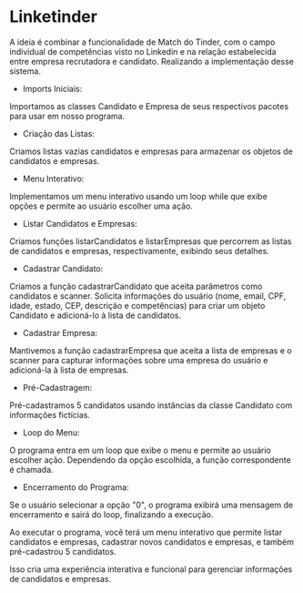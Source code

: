 # Linketinder

A ideia é combinar a funcionalidade de Match do Tinder, com o campo individual de competências visto no Linkedin e na relação estabelecida entre empresa recrutadora e candidato. 
Realizando a implementação desse sistema.

-  Imports Iniciais:
  
Importamos as classes Candidato e Empresa de seus respectivos pacotes para usar em nosso programa.

- Criação das Listas:
  
Criamos listas vazias candidatos e empresas para armazenar os objetos de candidatos e empresas.

- Menu Interativo:
  
Implementamos um menu interativo usando um loop while que exibe opções e permite ao usuário escolher uma ação.

- Listar Candidatos e Empresas:
  
Criamos funções listarCandidatos e listarEmpresas que percorrem as listas de candidatos e empresas, respectivamente, exibindo seus detalhes.

- Cadastrar Candidato:
  
Criamos a função cadastrarCandidato que aceita parâmetros como candidatos e scanner. Solicita informações do usuário (nome, email, CPF, idade, estado, CEP, descrição e competências) para criar um objeto Candidato e adicioná-lo à lista de candidatos.

- Cadastrar Empresa:
  
Mantivemos a função cadastrarEmpresa que aceita a lista de empresas e o scanner para capturar informações sobre uma empresa do usuário e adicioná-la à lista de empresas.

- Pré-Cadastragem:
  
Pré-cadastramos 5 candidatos usando instâncias da classe Candidato com informações fictícias.

- Loop do Menu:
  
O programa entra em um loop que exibe o menu e permite ao usuário escolher ação. Dependendo da opção escolhida, a função correspondente é chamada.

- Encerramento do Programa:
  
Se o usuário selecionar a opção "0", o programa exibirá uma mensagem de encerramento e sairá do loop, finalizando a execução.

Ao executar o programa, você terá um menu interativo que permite listar candidatos e empresas, cadastrar novos candidatos e empresas, e também pré-cadastrou 5 candidatos.

Isso cria uma experiência interativa e funcional para gerenciar informações de candidatos e empresas.
